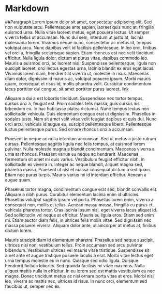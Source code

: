 # Markdown

##Paragraph
Lorem ipsum dolor sit amet, consectetur adipiscing elit. Sed non vulputate arcu. Pellentesque ante sapien, laoreet quis nunc at, fringilla euismod urna. Nulla vitae laoreet metus, eget posuere lectus. Ut semper viverra tellus ut accumsan. Nunc dui sem, interdum ut justo at, lacinia malesuada lorem. Vivamus neque nunc, consectetur ac metus id, tempus volutpat arcu. Nunc dapibus velit id facilisis pellentesque. In leo orci, finibus vel orci a, fringilla scelerisque sapien. Etiam rhoncus est nec velit tincidunt efficitur. Nulla ligula dolor, dictum at purus vitae, dapibus commodo leo. Mauris a euismod orci, ac laoreet nisi. Suspendisse pellentesque, ligula non suscipit laoreet, orci lectus egestas urna, lacinia blandit ex eros eget lacus. Vivamus lorem diam, hendrerit at viverra ut, molestie in risus. Maecenas diam dolor, dignissim id mauris ac, volutpat posuere ipsum. Morbi mauris quam, consequat et risus id, mollis pharetra velit. Curabitur condimentum lacus porttitor dui congue, sit amet porttitor purus laoreet.
[link](##Paragraph)

Aliquam a dui a est lobortis tincidunt. Suspendisse nec tortor tempus, cursus orci a, feugiat est. Proin sodales felis massa, quis cursus nisl bibendum eu. In hac habitasse platea dictumst. Nunc tempus lectus non sollicitudin vehicula. Duis elementum congue erat ut dignissim. Phasellus in sodales justo. Nam sit amet velit vitae velit feugiat dapibus et quis dui. Nunc orci arcu, vehicula id augue eu, suscipit pellentesque libero. Pellentesque luctus pellentesque purus. Sed ornare rhoncus orci a accumsan.

Praesent in neque ac nulla interdum accumsan. Sed ut metus a justo rutrum cursus. Pellentesque sagittis ligula nec felis tempus, at euismod lorem pulvinar. Nulla molestie magna a blandit condimentum. Maecenas viverra a urna at rhoncus. Praesent varius eu neque ac hendrerit. Maecenas fermentum sit amet mi quis varius. Vestibulum feugiat efficitur nibh, in sollicitudin ex viverra in. Integer ac neque blandit, aliquet magna sed, pharetra massa. Praesent ut nisl et massa consequat dictum a sed quam. Etiam nec purus turpis. Mauris varius mi id interdum efficitur. Aenean a augue quam.

Phasellus tortor magna, condimentum congue erat sed, blandit convallis elit. Aliquam a nibh purus. Curabitur elementum lacinia enim id ultricies. Phasellus volutpat sagittis ipsum vel porta. Phasellus lorem enim, viverra a consequat non, mollis et tellus. Aenean massa massa, fringilla eu purus et, vehicula pharetra tortor. Cras lacinia ipsum nisl, eget viverra lacus aliquet id. Sed sollicitudin vel neque at efficitur. Mauris eu ligula eros. Etiam sed enim mi. Etiam auctor diam felis, in ultrices felis mollis vitae. Sed dignissim nec massa posuere viverra. Aliquam dolor ante, ullamcorper at metus at, finibus dictum lorem.

Mauris suscipit diam id elementum pharetra. Phasellus sed neque suscipit, ultrices nisi non, vestibulum tellus. Proin accumsan sed arcu pulvinar bibendum. Vestibulum ultrices vel mauris vitae tristique. Suspendisse sit amet ante et augue tristique posuere iaculis a erat. Morbi vitae lectus eget urna tempus molestie eu in nunc. Quisque sed odio ligula. Quisque hendrerit finibus lobortis. Sed gravida facilisis mi vitae maximus. Nulla aliquet mattis nulla in efficitur. In eu lorem sed est mattis vestibulum eu nec magna. Donec tincidunt metus ac nisi ornare porta vitae at eros. Morbi nisi leo, viverra ac mattis nec, ultrices id risus. In nunc orci, elementum sed faucibus ut, semper nec ex.
